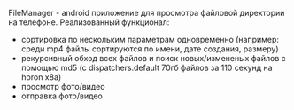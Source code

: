 FileManager - android приложение для просмотра файловой директории на телефоне.
Реализованный функционал:
- сортировка по нескольким параметрам одновременно (например: среди mp4 файлы сортируются по имени, дате создания, размеру)
- рекурсивный обход всех файлов и поиск новых/измененых файлов с помощью md5 (с dispatchers.default 70гб файлов за 110 секунд на horon x8a)
- просмотр фото/видео
- отправка фото/видео
